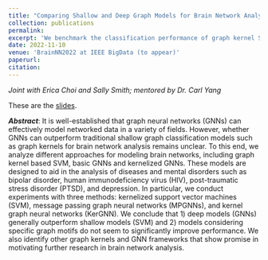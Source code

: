 ```yaml
---
title: "Comparing Shallow and Deep Graph Models for Brain Network Analysis"
collection: publications
permalink:
excerpt: 'We benchmark the classification performance of graph kernel SVM and GNNs on neuroimaging data.'
date: 2022-11-10
venue: 'BrainNN2022 at IEEE BigData (to appear)'
paperurl:
citation:
---
```


_Joint with Erica Choi and Sally Smith; mentored by Dr. Carl Yang_

These are the <a href="https://github.com/ethanjyoung/ethanjyoung.github.io/raw/master/brainnn_slides.pdf" download>slides</a>.

_**Abstract**_: It is well-established that graph neural networks (GNNs) can effectively model networked data in a variety of fields. However, whether GNNs can outperform traditional shallow graph classification models such as graph kernels for brain network analysis remains unclear. To this end, we analyze different approaches for modeling brain networks, including graph kernel based SVM, basic GNNs and kernelized GNNs. These models are designed to aid in the analysis of diseases and mental disorders such as bipolar disorder, human immunodeficiency virus (HIV), post-traumatic stress disorder (PTSD), and depression. In particular, we conduct experiments with three methods: kernelized support vector machines (SVM), message passing graph neural networks (MPGNNs), and kernel graph neural networks (KerGNN). We conclude that 1) deep models (GNNs) generally outperform shallow models (SVM) and 2) models considering specific graph motifs do not seem to significantly improve performance. We also identify other graph kernels and GNN frameworks that show promise in motivating further research in brain network analysis.
